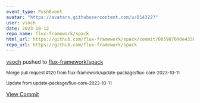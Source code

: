 ```yaml
---
event_type: PushEvent
avatar: "https://avatars.githubusercontent.com/u/814322?"
user: vsoch
date: 2023-10-12
repo_name: flux-framework/spack
html_url: https://github.com/flux-framework/spack/commit/005987090e433b140fe6de0389b56739346341af
repo_url: https://github.com/flux-framework/spack
---
```


<a href='https://github.com/vsoch' target='_blank'>vsoch</a> pushed to <a href='https://github.com/flux-framework/spack' target='_blank'>flux-framework/spack</a>

<small>Merge pull request #120 from flux-framework/update-package/flux-core-2023-10-11

Update from update-package/flux-core-2023-10-11</small>

<a href='https://github.com/flux-framework/spack/commit/005987090e433b140fe6de0389b56739346341af' target='_blank'>View Commit</a>